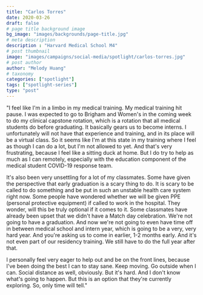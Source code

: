 ```yaml
---
title: "Carlos Torres"
date: 2020-03-26
draft: false
# page title background image
bg_image: "images/backgrounds/page-title.jpg"
# meta description
description : "Harvard Medical School M4"
# post thumbnail
image: "images/campaigns/social-media/spotlight/carlos-torres.jpg"
# post author
author: "Melody Huang"
# taxonomy
categories: ["spotlight"]
tags: ["spotlight-series"]
type: "post"
---
```


"I feel like I'm in a limbo in my medical training. My medical training hit pause. I was expected to go to Brigham and Women's in the coming week to do my clinical capstone rotation, which is a rotation that all medical students do before graduating. It basically gears us to become interns. I unfortunately will not have that experience and training, and in its place will be a virtual class. So it seems like I'm at this state in my training where I feel as though I can do a lot, but I'm not allowed to yet. And that's very frustrating, because I feel like a sitting duck at home. But I do try to help as much as I can remotely, especially with the education component of the medical student COVID-19 response team.

It's also been very unsettling for a lot of my classmates. Some have given the perspective that early graduation is a scary thing to do. It is scary to be called to do something and be put in such an unstable health care system right now. Some people have wondered whether we will be given PPE (personal protective equipment) if called to work in the hospital. They wonder, will this be truly optional if it comes to it. Some classmates have already been upset that we didn't have a Match day celebration. We're not going to have a graduation. And now we're not going to even have time off in between medical school and intern year, which is going to be a very, very hard year. And you're asking us to come in earlier, 1-2 months early. And it's not even part of our residency training. We still have to do the full year after that.

I personally feel very eager to help out and be on the front lines, because I've been doing the best I can to stay sane. Keep moving. Go outside when I can. Social distance as well, obviously. But it's hard. And I don't know what's going to happen. But this is an option that they're currently exploring. So, only time will tell."